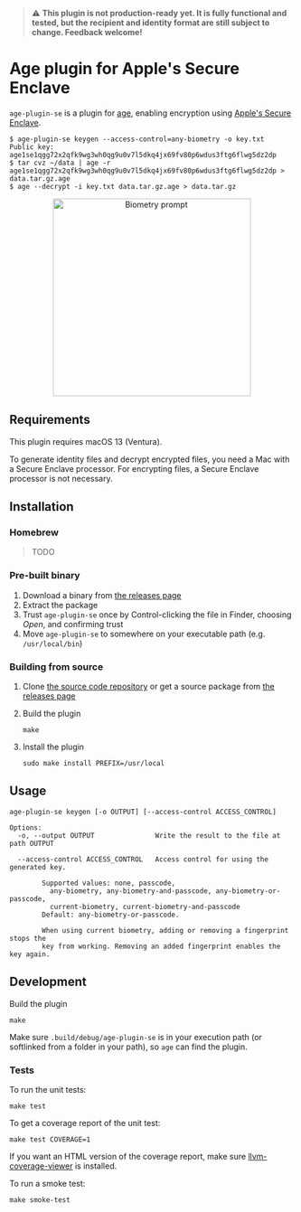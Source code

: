 > ⚠️ **This plugin is not production-ready yet. It is fully functional and tested, but the recipient and identity format are still subject to change. Feedback welcome!**

# Age plugin for Apple's Secure Enclave

`age-plugin-se` is a plugin for [age](https://age-encryption.org), enabling encryption using [Apple's Secure Enclave](https://support.apple.com/en-gb/guide/security/sec59b0b31ff/web).

    $ age-plugin-se keygen --access-control=any-biometry -o key.txt
    Public key: age1se1qgg72x2qfk9wg3wh0qg9u0v7l5dkq4jx69fv80p6wdus3ftg6flwg5dz2dp
    $ tar cvz ~/data | age -r age1se1qgg72x2qfk9wg3wh0qg9u0v7l5dkq4jx69fv80p6wdus3ftg6flwg5dz2dp > data.tar.gz.age
    $ age --decrypt -i key.txt data.tar.gz.age > data.tar.gz

<div align="center">
<img src="https://raw.githubusercontent.com/remko/age-plugin-se/main/Documentation/img/screenshot-biometry.png" alt="Biometry prompt" width=350/>
</div>


## Requirements

This plugin requires macOS 13 (Ventura).

To generate identity files and decrypt encrypted files, you need a Mac with a Secure Enclave processor.
For encrypting files, a Secure Enclave processor is not necessary.


## Installation

### Homebrew

> TODO

### Pre-built binary

1. Download a binary from [the releases page](https://github.com/remko/age-plugin-se/releases)
2. Extract the package
3. Trust `age-plugin-se` once by Control-clicking the file in Finder, choosing *Open*, 
   and confirming trust
4. Move `age-plugin-se` to somewhere on your executable path (e.g. `/usr/local/bin`)

### Building from source

1. Clone [the source code repository](https://github.com/remko/age-plugin-se) or 
   get a source package from [the releases page](https://github.com/remko/age-plugin-se/releases)

2. Build the plugin
      
       make

3. Install the plugin

       sudo make install PREFIX=/usr/local


## Usage

    age-plugin-se keygen [-o OUTPUT] [--access-control ACCESS_CONTROL]

    Options:
      -o, --output OUTPUT               Write the result to the file at path OUTPUT
      
      --access-control ACCESS_CONTROL   Access control for using the generated key.
                                    
            Supported values: none, passcode, 
              any-biometry, any-biometry-and-passcode, any-biometry-or-passcode,
              current-biometry, current-biometry-and-passcode
            Default: any-biometry-or-passcode.             

            When using current biometry, adding or removing a fingerprint stops the
            key from working. Removing an added fingerprint enables the key again. 


## Development

Build the plugin

    make

Make sure `.build/debug/age-plugin-se` is in your execution path (or softlinked from a folder in your path), so `age` can find the plugin.

### Tests

To run the unit tests:

    make test

To get a coverage report of the unit test:

    make test COVERAGE=1

If you want an HTML version of the coverage report, make sure [llvm-coverage-viewer](https://www.npmjs.com/package/llvm-coverage-viewer) is installed.

To run a smoke test:

    make smoke-test
